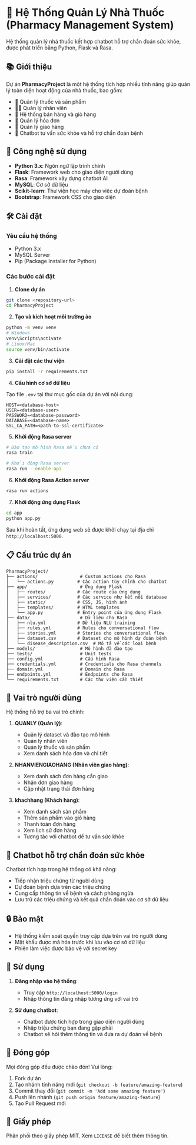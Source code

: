 # 🏥 Hệ Thống Quản Lý Nhà Thuốc (Pharmacy Management System)

Hệ thống quản lý nhà thuốc kết hợp chatbot hỗ trợ chẩn đoán sức khỏe, được phát triển bằng Python, Flask và Rasa.

## 📚 Giới thiệu

Dự án **PharmacyProject** là một hệ thống tích hợp nhiều tính năng giúp quản lý toàn diện hoạt động của nhà thuốc, bao gồm:

- 💊 Quản lý thuốc và sản phẩm
- 👨‍⚕️ Quản lý nhân viên
- 🛒 Hệ thống bán hàng và giỏ hàng
- 🧾 Quản lý hóa đơn
- 🚚 Quản lý giao hàng
- 🤖 Chatbot tư vấn sức khỏe và hỗ trợ chẩn đoán bệnh

## 🧰 Công nghệ sử dụng

- **Python 3.x**: Ngôn ngữ lập trình chính
- **Flask**: Framework web cho giao diện người dùng
- **Rasa**: Framework xây dựng chatbot AI
- **MySQL**: Cơ sở dữ liệu
- **Scikit-learn**: Thư viện học máy cho việc dự đoán bệnh
- **Bootstrap**: Framework CSS cho giao diện

## 🛠️ Cài đặt

### Yêu cầu hệ thống

- Python 3.x
- MySQL Server
- Pip (Package Installer for Python)

### Các bước cài đặt

1. **Clone dự án**

```bash
git clone <repository-url>
cd PharmacyProject
```

2. **Tạo và kích hoạt môi trường ảo**

```bash
python -m venv venv
# Windows
venv\Scripts\activate
# Linux/Mac
source venv/bin/activate
```

3. **Cài đặt các thư viện**

```bash
pip install -r requirements.txt
```

4. **Cấu hình cơ sở dữ liệu**

Tạo file `.env` tại thư mục gốc của dự án với nội dung:

```
HOST=<database-host>
USER=<database-user>
PASSWORD=<database-password>
DATABASE=<database-name>
SSL_CA_PATH=<path-to-ssl-certificate>
```

5. **Khởi động Rasa server**

```bash
# Đào tạo mô hình Rasa nếu chưa có
rasa train

# Khởi động Rasa server
rasa run --enable-api
```

6. **Khởi động Rasa Action server**

```bash
rasa run actions
```

7. **Khởi động ứng dụng Flask**

```bash
cd app
python app.py
```

Sau khi hoàn tất, ứng dụng web sẽ được khởi chạy tại địa chỉ `http://localhost:5000`.

## 📋 Cấu trúc dự án

```
PharmacyProject/
├── actions/                # Custom actions cho Rasa
│   └── actions.py         # Các action tùy chỉnh cho chatbot
├── app/                    # Ứng dụng Flask
│   ├── routes/            # Các route của ứng dụng
│   ├── services/          # Các service như kết nối database
│   ├── static/            # CSS, JS, hình ảnh
│   ├── templates/         # HTML templates
│   └── app.py             # Entry point của ứng dụng Flask
├── data/                   # Dữ liệu cho Rasa
│   ├── nlu.yml            # Dữ liệu NLU training
│   ├── rules.yml          # Rules cho conversational flow
│   ├── stories.yml        # Stories cho conversational flow
│   ├── dataset.csv        # Dataset cho mô hình dự đoán bệnh
│   └── disease_description.csv  # Mô tả về các loại bệnh
├── models/                 # Mô hình đã đào tạo
├── tests/                  # Unit tests
├── config.yml              # Cấu hình Rasa
├── credentials.yml         # Credentials cho Rasa channels
├── domain.yml              # Domain cho Rasa
├── endpoints.yml           # Endpoints cho Rasa
└── requirements.txt        # Các thư viện cần thiết
```

## 👥 Vai trò người dùng

Hệ thống hỗ trợ ba vai trò chính:

1. **QUANLY (Quản lý)**:
   - Quản lý dataset và đào tạo mô hình
   - Quản lý nhân viên
   - Quản lý thuốc và sản phẩm
   - Xem danh sách hóa đơn và chi tiết

2. **NHANVIENGIAOHANG (Nhân viên giao hàng)**:
   - Xem danh sách đơn hàng cần giao
   - Nhận đơn giao hàng
   - Cập nhật trạng thái đơn hàng

3. **khachhang (Khách hàng)**:
   - Xem danh sách sản phẩm
   - Thêm sản phẩm vào giỏ hàng
   - Thanh toán đơn hàng
   - Xem lịch sử đơn hàng
   - Tương tác với chatbot để tư vấn sức khỏe

## 🤖 Chatbot hỗ trợ chẩn đoán sức khỏe

Chatbot tích hợp trong hệ thống có khả năng:
- Tiếp nhận triệu chứng từ người dùng
- Dự đoán bệnh dựa trên các triệu chứng
- Cung cấp thông tin về bệnh và cách phòng ngừa
- Lưu trữ các triệu chứng và kết quả chẩn đoán vào cơ sở dữ liệu

## 🔒 Bảo mật

- Hệ thống kiểm soát quyền truy cập dựa trên vai trò người dùng
- Mật khẩu được mã hóa trước khi lưu vào cơ sở dữ liệu
- Phiên làm việc được bảo vệ với secret key

## 📝 Sử dụng

1. **Đăng nhập vào hệ thống**:
   - Truy cập `http://localhost:5000/login`
   - Nhập thông tin đăng nhập tương ứng với vai trò

2. **Sử dụng chatbot**:
   - Chatbot được tích hợp trong giao diện người dùng
   - Nhập triệu chứng bạn đang gặp phải
   - Chatbot sẽ hỏi thêm thông tin và đưa ra dự đoán về bệnh

## 🤝 Đóng góp

Mọi đóng góp đều được chào đón! Vui lòng:
1. Fork dự án
2. Tạo nhánh tính năng mới (`git checkout -b feature/amazing-feature`)
3. Commit thay đổi (`git commit -m 'Add some amazing feature'`)
4. Push lên nhánh (`git push origin feature/amazing-feature`)
5. Tạo Pull Request mới

## 📜 Giấy phép

Phân phối theo giấy phép MIT. Xem `LICENSE` để biết thêm thông tin. 
